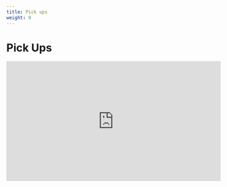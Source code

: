 ```yaml
---
title: Pick ups
weight: 9
---
```



# Pick Ups
<iframe width="560" height="315" src="https://www.youtube.com/embed/8kKLUsn7tcg" title="YouTube video player" frameborder="0" allow="accelerometer; autoplay; clipboard-write; encrypted-media; gyroscope; picture-in-picture" allowfullscreen></iframe>


